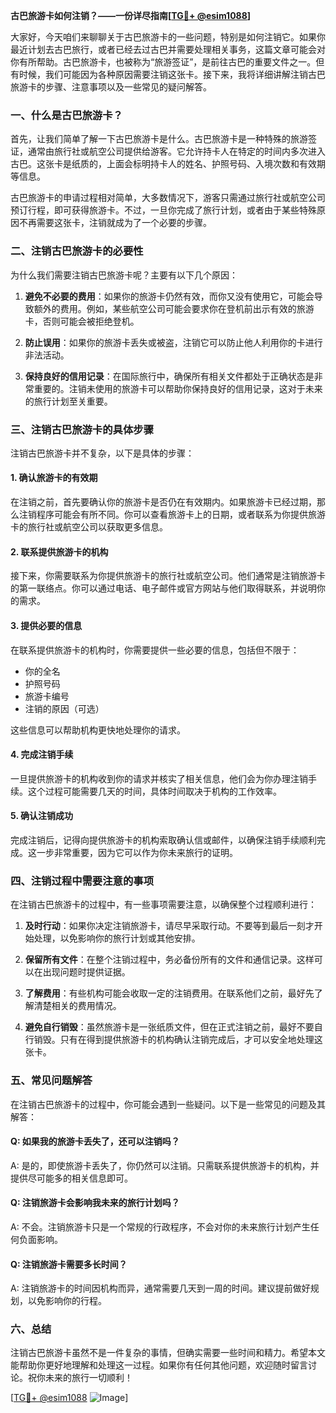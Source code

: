 **古巴旅游卡如何注销？——一份详尽指南[[TG💪+ @esim1088](https://t.me/s/esim1088)]**

大家好，今天咱们来聊聊关于古巴旅游卡的一些问题，特别是如何注销它。如果你最近计划去古巴旅行，或者已经去过古巴并需要处理相关事务，这篇文章可能会对你有所帮助。古巴旅游卡，也被称为“旅游签证”，是前往古巴的重要文件之一。但有时候，我们可能因为各种原因需要注销这张卡。接下来，我将详细讲解注销古巴旅游卡的步骤、注意事项以及一些常见的疑问解答。

### 一、什么是古巴旅游卡？

首先，让我们简单了解一下古巴旅游卡是什么。古巴旅游卡是一种特殊的旅游签证，通常由旅行社或航空公司提供给游客。它允许持卡人在特定的时间内多次进入古巴。这张卡是纸质的，上面会标明持卡人的姓名、护照号码、入境次数和有效期等信息。

古巴旅游卡的申请过程相对简单，大多数情况下，游客只需通过旅行社或航空公司预订行程，即可获得旅游卡。不过，一旦你完成了旅行计划，或者由于某些特殊原因不再需要这张卡，注销就成为了一个必要的步骤。

### 二、注销古巴旅游卡的必要性

为什么我们需要注销古巴旅游卡呢？主要有以下几个原因：

1. **避免不必要的费用**：如果你的旅游卡仍然有效，而你又没有使用它，可能会导致额外的费用。例如，某些航空公司可能会要求你在登机前出示有效的旅游卡，否则可能会被拒绝登机。
   
2. **防止误用**：如果你的旅游卡丢失或被盗，注销它可以防止他人利用你的卡进行非法活动。

3. **保持良好的信用记录**：在国际旅行中，确保所有相关文件都处于正确状态是非常重要的。注销未使用的旅游卡可以帮助你保持良好的信用记录，这对于未来的旅行计划至关重要。

### 三、注销古巴旅游卡的具体步骤

注销古巴旅游卡并不复杂，以下是具体的步骤：

#### 1. 确认旅游卡的有效期

在注销之前，首先要确认你的旅游卡是否仍在有效期内。如果旅游卡已经过期，那么注销程序可能会有所不同。你可以查看旅游卡上的日期，或者联系为你提供旅游卡的旅行社或航空公司以获取更多信息。

#### 2. 联系提供旅游卡的机构

接下来，你需要联系为你提供旅游卡的旅行社或航空公司。他们通常是注销旅游卡的第一联络点。你可以通过电话、电子邮件或官方网站与他们取得联系，并说明你的需求。

#### 3. 提供必要的信息

在联系提供旅游卡的机构时，你需要提供一些必要的信息，包括但不限于：

- 你的全名
- 护照号码
- 旅游卡编号
- 注销的原因（可选）

这些信息可以帮助机构更快地处理你的请求。

#### 4. 完成注销手续

一旦提供旅游卡的机构收到你的请求并核实了相关信息，他们会为你办理注销手续。这个过程可能需要几天的时间，具体时间取决于机构的工作效率。

#### 5. 确认注销成功

完成注销后，记得向提供旅游卡的机构索取确认信或邮件，以确保注销手续顺利完成。这一步非常重要，因为它可以作为你未来旅行的证明。

### 四、注销过程中需要注意的事项

在注销古巴旅游卡的过程中，有一些事项需要注意，以确保整个过程顺利进行：

1. **及时行动**：如果你决定注销旅游卡，请尽早采取行动。不要等到最后一刻才开始处理，以免影响你的旅行计划或其他安排。

2. **保留所有文件**：在整个注销过程中，务必备份所有的文件和通信记录。这样可以在出现问题时提供证据。

3. **了解费用**：有些机构可能会收取一定的注销费用。在联系他们之前，最好先了解清楚相关的费用情况。

4. **避免自行销毁**：虽然旅游卡是一张纸质文件，但在正式注销之前，最好不要自行销毁。只有在得到提供旅游卡的机构确认注销完成后，才可以安全地处理这张卡。

### 五、常见问题解答

在注销古巴旅游卡的过程中，你可能会遇到一些疑问。以下是一些常见的问题及其解答：

#### Q: 如果我的旅游卡丢失了，还可以注销吗？

A: 是的，即使旅游卡丢失了，你仍然可以注销。只需联系提供旅游卡的机构，并提供尽可能多的相关信息即可。

#### Q: 注销旅游卡会影响我未来的旅行计划吗？

A: 不会。注销旅游卡只是一个常规的行政程序，不会对你的未来旅行计划产生任何负面影响。

#### Q: 注销旅游卡需要多长时间？

A: 注销旅游卡的时间因机构而异，通常需要几天到一周的时间。建议提前做好规划，以免影响你的行程。

### 六、总结

注销古巴旅游卡虽然不是一件复杂的事情，但确实需要一些时间和精力。希望本文能帮助你更好地理解和处理这一过程。如果你有任何其他问题，欢迎随时留言讨论。祝你未来的旅行一切顺利！

[[TG💪+ @esim1088](https://t.me/s/esim1088) ![Image](https://i.postimg.cc/4NQfJmqS/Snipaste-2025-05-13-00-14-12.png)]